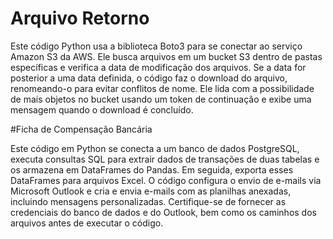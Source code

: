 # Arquivo Retorno 

Este código Python usa a biblioteca Boto3 para se conectar ao serviço Amazon S3 da AWS. Ele busca arquivos em um bucket S3 dentro de pastas específicas e verifica a data de modificação dos arquivos. Se a data for posterior a uma data definida, o código faz o download do arquivo, renomeando-o para evitar conflitos de nome. Ele lida com a possibilidade de mais objetos no bucket usando um token de continuação e exibe uma mensagem quando o download é concluído. 


#Ficha de Compensação Bancária

Este código em Python se conecta a um banco de dados PostgreSQL, executa consultas SQL para extrair dados de transações de duas tabelas e os armazena em DataFrames do Pandas. Em seguida, exporta esses DataFrames para arquivos Excel. O código configura o envio de e-mails via Microsoft Outlook e cria e envia e-mails com as planilhas anexadas, incluindo mensagens personalizadas. Certifique-se de fornecer as credenciais do banco de dados e do Outlook, bem como os caminhos dos arquivos antes de executar o código.